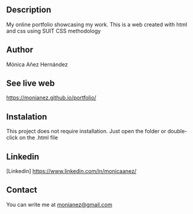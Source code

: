 ## Description
My online portfolio showcasing my work.
This is a web created with html and css using SUIT CSS methodology

## Author
Mónica Añez Hernández

## See live web
https://monianez.github.io/portfolio/

## Instalation
This project does not require installation. Just open the folder or double-click on the .html file

## Linkedin
[Linkedin] https://www.linkedin.com/in/monicaanez/

## Contact
You can write me at monianez@gmail.com
